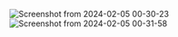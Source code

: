 

![Screenshot from 2024-02-05 00-30-23](https://github.com/pallavibcwcc/Currency_Converter/assets/154687352/b34cdf98-a7e0-40d5-92bb-bd742d9d1e93)
![Screenshot from 2024-02-05 00-31-58](https://github.com/pallavibcwcc/Currency_Converter/assets/154687352/d6ceaa35-69ac-4abb-b1c2-b5adbeb82bda)

